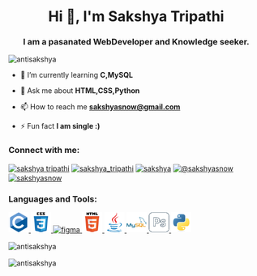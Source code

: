 <h1 align="center">Hi 👋, I'm Sakshya Tripathi</h1>
<h3 align="center">I am a pasanated WebDeveloper and Knowledge seeker.</h3>

<p align="left"> <img src="https://komarev.com/ghpvc/?username=antisakshya&label=Profile%20views&color=0e75b6&style=flat" alt="antisakshya" /> </p>

- 🌱 I’m currently learning **C,MySQL**

- 💬 Ask me about **HTML,CSS,Python**

- 📫 How to reach me **sakshyasnow@gmail.com**

- ⚡ Fun fact **I am single :)**

<h3 align="left">Connect with me:</h3>
<p align="left">
<a href="https://linkedin.com/in/sakshya tripathi" target="blank"><img align="center" src="https://raw.githubusercontent.com/rahuldkjain/github-profile-readme-generator/master/src/images/icons/Social/linked-in-alt.svg" alt="sakshya tripathi" height="30" width="40" /></a>
<a href="https://instagram.com/sakshya_tripathi" target="blank"><img align="center" src="https://raw.githubusercontent.com/rahuldkjain/github-profile-readme-generator/master/src/images/icons/Social/instagram.svg" alt="sakshya_tripathi" height="30" width="40" /></a>
<a href="https://www.codechef.com/users/sakshya" target="blank"><img align="center" src="https://cdn.jsdelivr.net/npm/simple-icons@3.1.0/icons/codechef.svg" alt="sakshya" height="30" width="40" /></a>
<a href="https://www.hackerrank.com/@sakshyasnow" target="blank"><img align="center" src="https://raw.githubusercontent.com/rahuldkjain/github-profile-readme-generator/master/src/images/icons/Social/hackerrank.svg" alt="@sakshyasnow" height="30" width="40" /></a>
<a href="https://auth.geeksforgeeks.org/user/sakshyasnow" target="blank"><img align="center" src="https://raw.githubusercontent.com/rahuldkjain/github-profile-readme-generator/master/src/images/icons/Social/geeks-for-geeks.svg" alt="sakshyasnow" height="30" width="40" /></a>
</p>

<h3 align="left">Languages and Tools:</h3>
<p align="left"> <a href="https://www.cprogramming.com/" target="_blank" rel="noreferrer"> <img src="https://raw.githubusercontent.com/devicons/devicon/master/icons/c/c-original.svg" alt="c" width="40" height="40"/> </a> <a href="https://www.w3schools.com/css/" target="_blank" rel="noreferrer"> <img src="https://raw.githubusercontent.com/devicons/devicon/master/icons/css3/css3-original-wordmark.svg" alt="css3" width="40" height="40"/> </a> <a href="https://www.figma.com/" target="_blank" rel="noreferrer"> <img src="https://www.vectorlogo.zone/logos/figma/figma-icon.svg" alt="figma" width="40" height="40"/> </a> <a href="https://www.w3.org/html/" target="_blank" rel="noreferrer"> <img src="https://raw.githubusercontent.com/devicons/devicon/master/icons/html5/html5-original-wordmark.svg" alt="html5" width="40" height="40"/> </a> <a href="https://www.java.com" target="_blank" rel="noreferrer"> <img src="https://raw.githubusercontent.com/devicons/devicon/master/icons/java/java-original.svg" alt="java" width="40" height="40"/> </a> <a href="https://www.mysql.com/" target="_blank" rel="noreferrer"> <img src="https://raw.githubusercontent.com/devicons/devicon/master/icons/mysql/mysql-original-wordmark.svg" alt="mysql" width="40" height="40"/> </a> <a href="https://www.photoshop.com/en" target="_blank" rel="noreferrer"> <img src="https://raw.githubusercontent.com/devicons/devicon/master/icons/photoshop/photoshop-line.svg" alt="photoshop" width="40" height="40"/> </a> <a href="https://www.python.org" target="_blank" rel="noreferrer"> <img src="https://raw.githubusercontent.com/devicons/devicon/master/icons/python/python-original.svg" alt="python" width="40" height="40"/> </a> </p>

<p><img align="center" src="https://github-readme-stats.vercel.app/api/top-langs?username=antisakshya&show_icons=true&locale=en&layout=compact" alt="antisakshya" /></p>

<p><img align="center" src="https://github-readme-streak-stats.herokuapp.com/?user=antisakshya&" alt="antisakshya" /></p>
